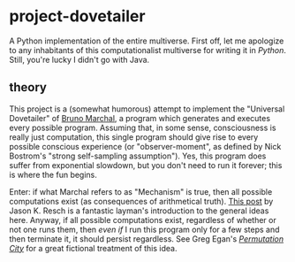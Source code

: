 # project-dovetailer
A Python implementation of the entire multiverse. First off, let me apologize to any inhabitants of this computationalist multiverse for writing it in _Python_. Still, you're lucky I didn't go with Java.

## theory
This project is a (somewhat humorous) attempt to implement the "Universal Dovetailer" of [Bruno Marchal](https://independent.academia.edu/MarchalBruno), a program which generates and executes every possible program. Assuming that, in some sense, consciousness is really just computation, this single program should give rise to every possible conscious experience (or "observer-moment", as defined by Nick Bostrom's "strong self-sampling assumption"). Yes, this program does suffer from exponential slowdown, but you don't need to run it forever; this is where the fun begins.

Enter: if what Marchal refers to as "Mechanism" is true, then all possible computations exist (as consequences of arithmetical truth). [This post](https://alwaysasking.com/why-does-anything-exist/) by Jason K. Resch is a fantastic layman's introduction to the general ideas here. Anyway, if all possible computations exist, regardless of whether or not one runs them, then _even if_ I run this program only for a few steps and then terminate it, it should persist regardless. See Greg Egan's [_Permutation City_](https://www.amazon.com/Permutation-City-Novel-Greg-Egan/dp/1597805394) for a great fictional treatment of this idea.
